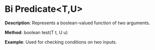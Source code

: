 # Bi Predicate<T,U>
**Description**: Represents a boolean-valued function of two arguments.

**Method**: boolean test(T t, U u)

**Example**: Used for checking conditions on two inputs.